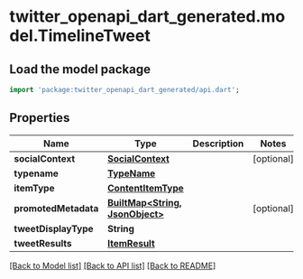 # twitter_openapi_dart_generated.model.TimelineTweet

## Load the model package
```dart
import 'package:twitter_openapi_dart_generated/api.dart';
```

## Properties
Name | Type | Description | Notes
------------ | ------------- | ------------- | -------------
**socialContext** | [**SocialContext**](SocialContext.md) |  | [optional] 
**typename** | [**TypeName**](TypeName.md) |  | 
**itemType** | [**ContentItemType**](ContentItemType.md) |  | 
**promotedMetadata** | [**BuiltMap&lt;String, JsonObject&gt;**](JsonObject.md) |  | [optional] 
**tweetDisplayType** | **String** |  | 
**tweetResults** | [**ItemResult**](ItemResult.md) |  | 

[[Back to Model list]](../README.md#documentation-for-models) [[Back to API list]](../README.md#documentation-for-api-endpoints) [[Back to README]](../README.md)


